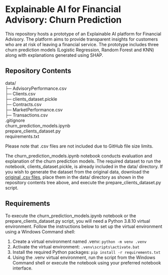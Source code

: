 # Explainable AI for Financial Advisory: Churn Prediction
This repository hosts a prototype of an Explainable AI platform for Financial Advisory. The platform aims to provide transparent insights for customers who are at risk of leaving a financial service. The prototype includes three churn prediction models (Logistic Regression, Random Forest and KNN) along with explanations generated using SHAP.

## Repository Contents
data/\
├─ AdvisoryPerformance.csv\
├─ Clients.csv\
├─ clients_dataset.pickle\
├─ Contracts.csv\
├─ MarketPerformance.csv\
├─ Transactions.csv\
.gitignore\
churn_prediction_models.ipynb\
prepare_clients_dataset.py\
requirements.txt

Please note that .csv files are not included due to GitHub file size limits.

The churn_prediction_models.ipynb notebook conducts evaluation and explanation of the churn prediction models. The required dataset to run the notebook, clients_dataset.pickle, is already included in the data/ directory. If you wish to generate the dataset from the original data, download the [original .csv files](https://unibari-my.sharepoint.com/:f:/g/personal/a_martina13_studenti_uniba_it/ElKPy0EWWAxBrsV30M0t7f0BJBE36HDkCyQiZHddhTlTEQ), place them in the data/ directory as shown in the repository contents tree above, and execute the prepare_clients_dataset.py script.

## Requirements
To execute the churn_prediction_models.ipynb notebook or the prepare_clients_dataset.py script, you will need a Python 3.8.10 virtual environment. Follow the instructions below to set up the virtual environment using a Windows Command shell:

1. Create a virtual environment named .venv: `python -m venv .venv`
2. Activate the virtual environment: `.venv\scripts\activate.bat`
3. Install the required Python packages: `pip install -r requirements.txt`
4. Using the .venv virtual environment, run the script from the Windows Command shell or execute the notebook using your preferred notebook interface.
